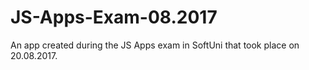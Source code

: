 # JS-Apps-Exam-08.2017
An app created during the JS Apps exam in SoftUni that took place on 20.08.2017.
